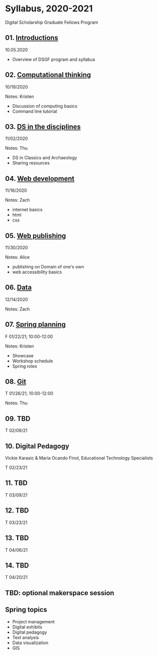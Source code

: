 # Syllabus, 2020-2021
Digital Scholarship Graduate Fellows Program

## 01. [Introductions](sessions/01-intro.md)
10.05.2020

- Overview of DSGF program and syllabus

## 02. [Computational thinking](sessions/02-computation.md)
10/19/2020

Notes: Kristen

- Discussion of computing basics
- Command line tutorial

## 03. [DS in the disciplines](sessions/03-disciplines.md)
11/02/2020

Notes: Thu

- DS in Classics and Archaeology
- Sharing resources

## 04. [Web development](sessions/04-web.md)
11/16/2020

Notes: Zach

- internet basics
- html
- css


## 05. [Web publishing](sessions/05-web-publish.md)
11/30/2020

Notes: Alice

- publishing on Domain of one's own
- web accessibility basics

## 06. [Data](sessions/06-data.md)
12/14/2020

Notes: Zach


## 07. [Spring planning](sessions/07-plans.md)
F 01/22/21; 10:00-12:00

Notes: Kristen

- Showcase
- Workshop schedule
- Spring roles

## 08. [Git](sessions/08-git.md)
T 01/26/21; 10:00-12:00

Notes: Thu

## 09. TBD
T 02/09/21

## 10. Digital Pedagogy

Vickie Karasic & Maria Ocando Finol, Educational Technology Specialists

T 02/23/21

## 11. TBD
T 03/09/21

## 12. TBD
T 03/23/21

## 13. TBD
T 04/06/21

## 14. TBD
T 04/20/21

## TBD: optional makerspace session

## Spring topics

- Project management
- Digital exhibits
- Digital pedagogy
- Text analysis
- Data visualization
- GIS

